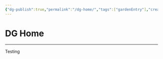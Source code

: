 ```yaml
---
{"dg-publish":true,"permalink":"/dg-home/","tags":["gardenEntry"],"created":"2025-01-30T23:01:35.429+02:00","updated":"2025-02-03T20:02:42.360+02:00"}
---
```


# DG Home
---

Testing